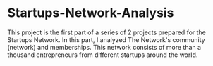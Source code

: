 # Startups-Network-Analysis
This project is the first part of a series of 2 projects prepared for the Startups Network. In this part, I analyzed The Network's community (network) and memberships. This network consists of more than a thousand entrepreneurs from different startups around the world.
